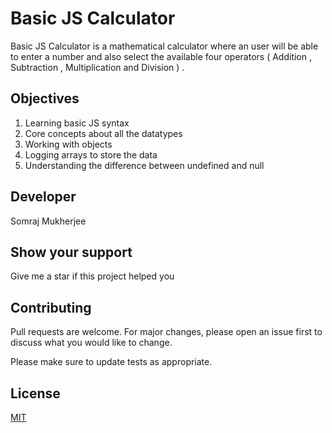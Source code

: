 # Basic JS Calculator

Basic JS Calculator is a mathematical calculator where an user will be able to enter a number and also select the available four operators ( Addition , Subtraction , Multiplication and Division ) .

## Objectives

1. Learning basic JS syntax
2. Core concepts about all the datatypes
3. Working with objects
4. Logging arrays to store the data
5. Understanding the difference between undefined and null

## Developer

Somraj Mukherjee

## Show your support

Give me a star if this project helped you

## Contributing

Pull requests are welcome. For major changes, please open an issue first to discuss what you would like to change.

Please make sure to update tests as appropriate.

## License
[MIT](https://choosealicense.com/licenses/mit/)